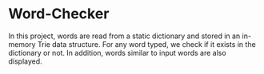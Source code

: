 # Word-Checker
In this project, words are read from a static dictionary and stored in an in-memory Trie data structure. 
For any word typed, we check if it exists in the dictionary or not. In addition, words similar to input words are also displayed.
